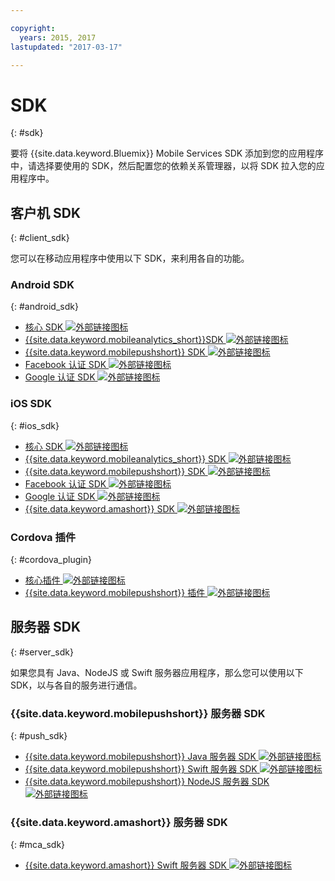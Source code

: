 ```yaml
---

copyright:
  years: 2015, 2017
lastupdated: "2017-03-17"

---
```

# SDK
{: #sdk}

要将 {{site.data.keyword.Bluemix}} Mobile Services SDK 添加到您的应用程序中，请选择要使用的 SDK，然后配置您的依赖关系管理器，以将 SDK 拉入您的应用程序中。


## 客户机 SDK
{: #client_sdk}

您可以在移动应用程序中使用以下 SDK，来利用各自的功能。 


### Android SDK
{: #android_sdk}

- [核心 SDK ![外部链接图标](../icons/launch-glyph.svg "外部链接图标")](https://github.com/ibm-bluemix-mobile-services/bms-clientsdk-android-core) 
- [{{site.data.keyword.mobileanalytics_short}}SDK ![外部链接图标](../icons/launch-glyph.svg "外部链接图标")](https://github.com/ibm-bluemix-mobile-services/bms-clientsdk-android-analytics) 
- [{{site.data.keyword.mobilepushshort}} SDK ![外部链接图标](../icons/launch-glyph.svg "外部链接图标")](https://github.com/ibm-bluemix-mobile-services/bms-clientsdk-android-push) 
- [Facebook 认证 SDK ![外部链接图标](../icons/launch-glyph.svg "外部链接图标")](https://github.com/ibm-bluemix-mobile-services/bms-clientsdk-android-security-facebookauthentication) 
- [Google 认证 SDK ![外部链接图标](../icons/launch-glyph.svg "外部链接图标")](https://github.com/ibm-bluemix-mobile-services/bms-clientsdk-android-security-googleauthentication) 


### iOS SDK
{: #ios_sdk}

- [核心 SDK ![外部链接图标](../icons/launch-glyph.svg "外部链接图标")](https://github.com/ibm-bluemix-mobile-services/bms-clientsdk-swift-core)
- [{{site.data.keyword.mobileanalytics_short}} SDK ![外部链接图标](../icons/launch-glyph.svg "外部链接图标")](https://github.com/ibm-bluemix-mobile-services/bms-clientsdk-swift-analytics) 
- [{{site.data.keyword.mobilepushshort}} SDK ![外部链接图标](../icons/launch-glyph.svg "外部链接图标")](https://github.com/ibm-bluemix-mobile-services/bms-clientsdk-swift-push) 
- [Facebook 认证 SDK ![外部链接图标](../icons/launch-glyph.svg "外部链接图标")](https://github.com/ibm-bluemix-mobile-services/bms-clientsdk-swift-security-facebookauthentication)
- [Google 认证 SDK ![外部链接图标](../icons/launch-glyph.svg "外部链接图标")](https://github.com/ibm-bluemix-mobile-services/bms-clientsdk-swift-security-googleauthentication) 
- [{{site.data.keyword.amashort}} SDK ![外部链接图标](../icons/launch-glyph.svg "外部链接图标")](https://github.com/ibm-bluemix-mobile-services/bms-clientsdk-swift-security) 


### Cordova 插件
{: #cordova_plugin}

- [核心插件 ![外部链接图标](../icons/launch-glyph.svg "外部链接图标")](https://github.com/ibm-bluemix-mobile-services/bms-clientsdk-cordova-plugin-core)
- [{{site.data.keyword.mobilepushshort}} 插件 ![外部链接图标](../icons/launch-glyph.svg "外部链接图标")](https://github.com/ibm-bluemix-mobile-services/bms-clientsdk-cordova-plugin-push)


## 服务器 SDK
{: #server_sdk}

如果您具有 Java、NodeJS 或 Swift 服务器应用程序，那么您可以使用以下 SDK，以与各自的服务进行通信。


### {{site.data.keyword.mobilepushshort}} 服务器 SDK
{: #push_sdk}

- [{{site.data.keyword.mobilepushshort}} Java 服务器 SDK ![外部链接图标](../icons/launch-glyph.svg "外部链接图标")](https://github.com/ibm-bluemix-mobile-services/bms-pushnotifications-serversdk-java) 
- [{{site.data.keyword.mobilepushshort}} Swift 服务器 SDK ![外部链接图标](../icons/launch-glyph.svg "外部链接图标")](https://github.com/ibm-bluemix-mobile-services/bms-pushnotifications-serversdk-swift) 
- [{{site.data.keyword.mobilepushshort}} NodeJS 服务器 SDK ![外部链接图标](../icons/launch-glyph.svg "外部链接图标")](https://github.com/ibm-bluemix-mobile-services/bms-pushnotifications-serversdk-nodejs)


### {{site.data.keyword.amashort}} 服务器 SDK
{: #mca_sdk}

- [{{site.data.keyword.amashort}} Swift 服务器 SDK ![外部链接图标](../icons/launch-glyph.svg "外部链接图标")](https://github.com/ibm-bluemix-mobile-services/bms-mca-serversdk-swift)


